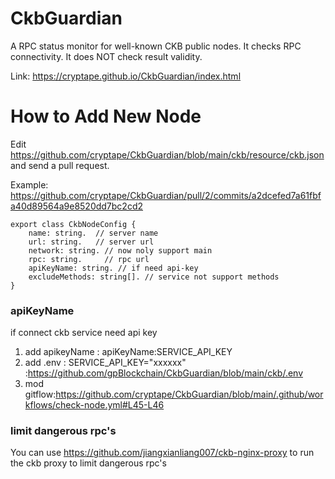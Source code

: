 # CkbGuardian
A RPC status monitor for well-known CKB public nodes. It checks RPC connectivity. It does NOT check result validity.

Link: https://cryptape.github.io/CkbGuardian/index.html

# How to Add New Node 

Edit https://github.com/cryptape/CkbGuardian/blob/main/ckb/resource/ckb.json and send a pull request.

Example: https://github.com/cryptape/CkbGuardian/pull/2/commits/a2dcefed7a61fbfa40d89564a9e8520dd7bc2cd2

```
export class CkbNodeConfig {
    name: string.  // server name
    url: string.   // server url 
    network: string. // now noly support main 
    rpc: string.     // rpc url 
    apiKeyName: string. // if need api-key 
    excludeMethods: string[]. // service not support methods 
}
```

### apiKeyName
if connect ckb service need api key 
1. add apikeyName : apiKeyName:SERVICE_API_KEY
2. add .env : SERVICE_API_KEY="xxxxxx" :https://github.com/gpBlockchain/CkbGuardian/blob/main/ckb/.env
3. mod gitflow:https://github.com/cryptape/CkbGuardian/blob/main/.github/workflows/check-node.yml#L45-L46

### limit dangerous rpc's

You can use https://github.com/jiangxianliang007/ckb-nginx-proxy to run the ckb proxy to limit dangerous rpc's

